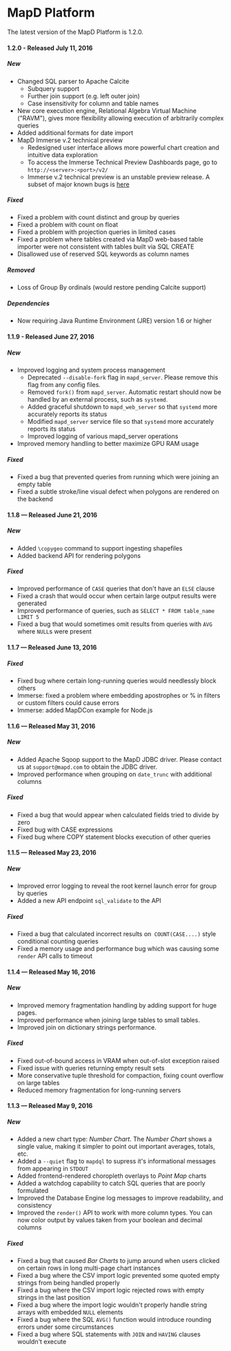 # MapD Platform
The latest version of the MapD Platform is 1.2.0.

#### **1.2.0** - Released July 11, 2016

##### New
- Changed SQL parser to Apache Calcite
  - Subquery support
  - Further join support (e.g. left outer join)
  - Case insensitivity for column and table names
- New core execution engine, Relational Algebra Virtual Machine ("RAVM"), gives more flexibility allowing execution of arbitrarily complex queries
- Added additional formats for date import
- MapD Immerse v.2 technical preview
  - Redesigned user interface allows more powerful chart creation and intuitive data exploration
  - To access the Immerse Technical Preview Dashboards page, go to `http://<server>:<port>/v2/`
  - Immerse v.2 technical preview is an unstable preview release.  A subset of major known bugs is [here](https://docs.google.com/document/d/1sigSA4IhQTulibtDcxlALaCNEiAqEkPNjR7rkK-BXDo)

##### Fixed
- Fixed a problem with count distinct and group by queries
- Fixed a problem with count on float
- Fixed a problem with projection queries in limited cases
- Fixed a problem where tables created via MapD web-based table importer were not consistent with tables built via SQL CREATE
- Disallowed use of reserved SQL keywords as column names

##### Removed
- Loss of Group By ordinals (would restore pending Calcite support)

##### Dependencies
- Now requiring Java Runtime Environment (JRE) version 1.6 or higher

#### **1.1.9** - Released June 27, 2016

##### New
- Improved logging and system process management
  - Deprecated `--disable-fork` flag in `mapd_server`. Please remove this flag from any config files.
  - Removed `fork()` from `mapd_server`. Automatic restart should now be handled by an external process, such as `systemd`.
  - Added graceful shutdown to `mapd_web_server` so that `systemd` more accurately reports its status
  - Modified `mapd_server` service file so that `systemd` more accurately reports its status
  - Improved logging of various mapd_server operations
- Improved memory handling to better maximize GPU RAM usage

##### Fixed
- Fixed a bug that prevented queries from running which were joining an empty table
- Fixed a subtle stroke/line visual defect when polygons are rendered on the backend

#### **1.1.8** — Released June 21, 2016

##### New
- Added `\copygeo` command to support ingesting shapefiles
- Added backend API for rendering polygons

##### Fixed
- Improved performance of `CASE` queries that don't have an `ELSE` clause
- Fixed a crash that would occur when certain large output results were generated
- Improved performance of queries, such as `SELECT * FROM table_name LIMIT 5`
- Fixed a bug that would sometimes omit results from queries with `AVG` where `NULL`s were present

#### **1.1.7** — Released June 13, 2016

##### Fixed
- Fixed bug where certain long-running queries would needlessly block others
- Immerse: fixed a problem where embedding apostrophes or % in filters or custom filters could cause errors
- Immerse: added MapDCon example for Node.js

#### **1.1.6** — Released May 31, 2016

##### New
- Added Apache Sqoop support to the MapD JDBC driver. Please contact us at `support@mapd.com` to obtain the JDBC driver.
- Improved performance when grouping on `date_trunc` with additional columns

##### Fixed
- Fixed a bug that would appear when calculated fields tried to divide by zero
- Fixed bug with CASE expressions
- Fixed bug where COPY statement blocks execution of other queries

#### **1.1.5** — Released May 23, 2016

##### New
- Improved error logging to reveal the root kernel launch error for group by queries
- Added a new API endpoint `sql_validate` to the API

##### Fixed
- Fixed a bug that calculated incorrect results on` COUNT(CASE....)` style conditional counting queries
- Fixed a memory usage and performance bug which was causing some `render` API calls to timeout

#### **1.1.4** — Released May 16, 2016

##### New
- Improved memory fragmentation handling by adding support for huge pages.
- Improved performance when joining large tables to small tables.
- Improved join on dictionary strings performance.

##### Fixed
- Fixed out-of-bound access in VRAM when out-of-slot exception raised
- Fixed issue with queries returning empty result sets
- More conservative tuple threshold for compaction, fixing count overflow on large tables
- Reduced memory fragmentation for long-running servers

#### **1.1.3** — Released May 9, 2016

##### New
- Added a new chart type: _Number Chart_. The _Number Chart_ shows a single value, making it simpler to point out important averages, totals, etc.
- Added a `--quiet` flag to `mapdql` to supress it's informational messages from appearing in `STDOUT`
- Added frontend-rendered choropleth overlays to _Point Map_ charts
- Added a watchdog capability to catch SQL queries that are poorly formulated
- Improved the Database Engine log messages to improve readability, and consistency
- Improved the `render()` API to work with more column types. You can now color output by values taken from your boolean and decimal columns

##### Fixed
- Fixed a bug that caused _Bar Charts_ to jump around when users clicked on certain rows in long multi-page chart instances
- Fixed a bug where the CSV import logic prevented some quoted empty strings from being handled properly
- Fixed a bug where the CSV import logic rejected rows with empty strings in the last position
- Fixed a bug where the import logic wouldn't properly handle string arrays with embedded `NULL` elements
- Fixed a bug where the SQL `AVG()` function would introduce rounding errors under some circumstances
- Fixed a bug where SQL statements with `JOIN` and `HAVING` clauses wouldn't execute
